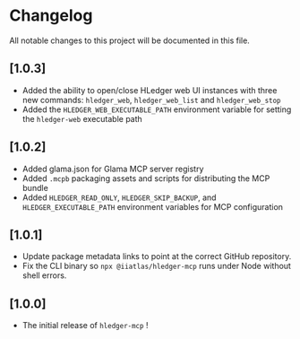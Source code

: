 # Changelog

All notable changes to this project will be documented in this file.

## [1.0.3]

- Added the ability to open/close HLedger web UI instances with three new commands: `hledger_web`, `hledger_web_list` and `hledger_web_stop`
- Added the `HLEDGER_WEB_EXECUTABLE_PATH` environment variable for setting the `hledger-web` executable path

## [1.0.2]

- Added glama.json for Glama MCP server registry
- Added `.mcpb` packaging assets and scripts for distributing the MCP bundle
- Added `HLEDGER_READ_ONLY`, `HLEDGER_SKIP_BACKUP`, and `HLEDGER_EXECUTABLE_PATH` environment variables for MCP configuration

## [1.0.1]

- Update package metadata links to point at the correct GitHub repository.
- Fix the CLI binary so `npx @iiatlas/hledger-mcp` runs under Node without shell errors.

## [1.0.0]

- The initial release of `hledger-mcp` !
